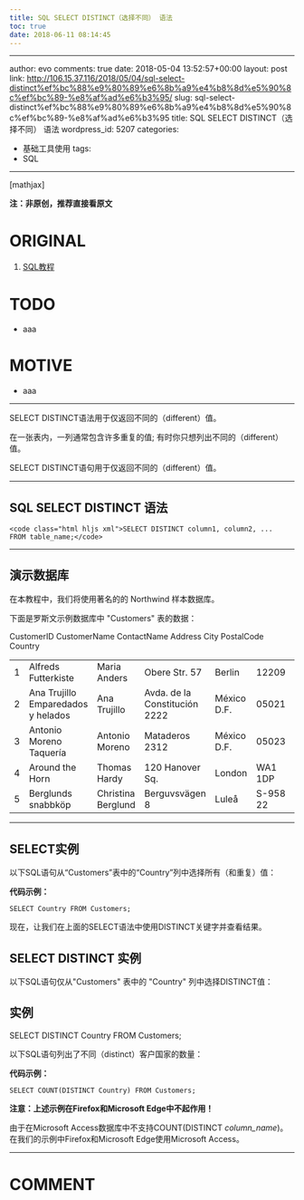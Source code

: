 ```yaml
---
title: SQL SELECT DISTINCT（选择不同） 语法
toc: true
date: 2018-06-11 08:14:45
---
```

---
author: evo
comments: true
date: 2018-05-04 13:52:57+00:00
layout: post
link: http://106.15.37.116/2018/05/04/sql-select-distinct%ef%bc%88%e9%80%89%e6%8b%a9%e4%b8%8d%e5%90%8c%ef%bc%89-%e8%af%ad%e6%b3%95/
slug: sql-select-distinct%ef%bc%88%e9%80%89%e6%8b%a9%e4%b8%8d%e5%90%8c%ef%bc%89-%e8%af%ad%e6%b3%95
title: SQL SELECT DISTINCT（选择不同） 语法
wordpress_id: 5207
categories:
- 基础工具使用
tags:
- SQL
---

<!-- more -->

[mathjax]

**注：非原创，推荐直接看原文**


# ORIGINAL





 	
  1. [SQL教程](https://www.w3cschool.cn/sql/)




# TODO





 	
  * aaa




# MOTIVE





 	
  * aaa





* * *



SELECT DISTINCT语法用于仅返回不同的（different）值。

在一张表内，一列通常包含许多重复的值; 有时你只想列出不同的（different）值。

SELECT DISTINCT语句用于仅返回不同的（different）值。



* * *





## SQL SELECT DISTINCT 语法



    
    <code class="html hljs xml">SELECT DISTINCT column1, column2, ...
    FROM table_name;</code>






* * *





## 演示数据库


在本教程中，我们将使用著名的的 Northwind 样本数据库。

下面是罗斯文示例数据库中 "Customers" 表的数据：
<table class="reference notranslate  " >
<tbody >
<tr >
CustomerID
CustomerName
ContactName
Address
City
PostalCode
Country
</tr>
<tr >

<td >1
</td>

<td >Alfreds Futterkiste
</td>

<td >Maria Anders
</td>

<td >Obere Str. 57
</td>

<td >Berlin
</td>

<td >12209
</td>

<td >Germany
</td>
</tr>
<tr >

<td >2
</td>

<td >Ana Trujillo Emparedados y helados
</td>

<td >Ana Trujillo
</td>

<td >Avda. de la Constitución 2222
</td>

<td >México D.F.
</td>

<td >05021
</td>

<td >Mexico
</td>
</tr>
<tr >

<td >3
</td>

<td >Antonio Moreno Taquería
</td>

<td >Antonio Moreno
</td>

<td >Mataderos 2312
</td>

<td >México D.F.
</td>

<td >05023
</td>

<td >Mexico
</td>
</tr>
<tr >

<td >4
</td>

<td >Around the Horn
</td>

<td >Thomas Hardy
</td>

<td >120 Hanover Sq.
</td>

<td >London
</td>

<td >WA1 1DP
</td>

<td >UK
</td>
</tr>
<tr >

<td >5
</td>

<td >Berglunds snabbköp
</td>

<td >Christina Berglund
</td>

<td >Berguvsvägen 8
</td>

<td >Luleå
</td>

<td >S-958 22
</td>

<td >Sweden
</td>
</tr>
</tbody>
</table>




* * *





## SELECT实例


以下SQL语句从“Customers”表中的“Country”列中选择所有（和重复）值：


**代码示例：**



    
    SELECT Country FROM Customers;


现在，让我们在上面的SELECT语法中使用DISTINCT关键字并查看结果。


## SELECT DISTINCT 实例


以下SQL语句仅从"Customers" 表中的 "Country" 列中选择DISTINCT值：





## 实例




SELECT DISTINCT Country FROM Customers;





以下SQL语句列出了不同（distinct）客户国家的数量：

**代码示例：**

    
    SELECT COUNT(DISTINCT Country) FROM Customers;


**注意：上述示例在Firefox和Microsoft Edge中不起作用！**

由于在Microsoft Access数据库中不支持COUNT(DISTINCT _column_name_)。在我们的示例中Firefox和Microsoft Edge使用Microsoft Access。























* * *





# COMMENT



